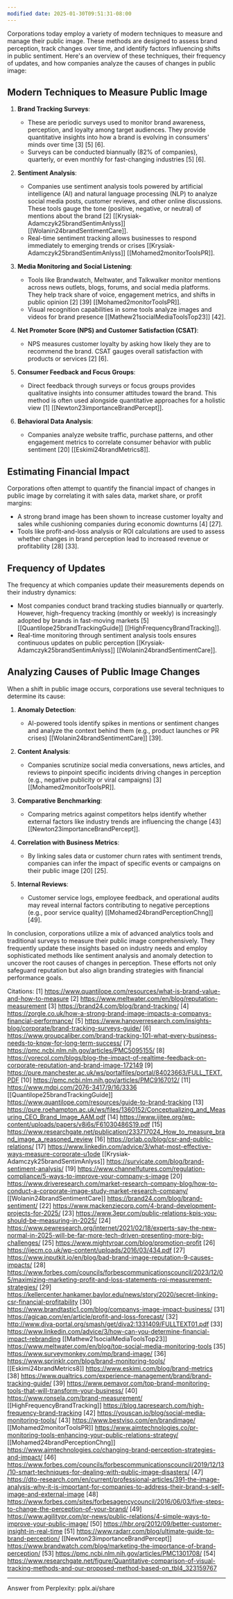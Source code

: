 ```yaml
---
modified date: 2025-01-30T09:51:31-08:00
---
```

Corporations today employ a variety of modern techniques to measure and manage their public image. These methods are designed to assess brand perception, track changes over time, and identify factors influencing shifts in public sentiment. Here's an overview of these techniques, their frequency of updates, and how companies analyze the causes of changes in public image:

## **Modern Techniques to Measure Public Image**
1. **Brand Tracking Surveys**:
   - These are periodic surveys used to monitor brand awareness, perception, and loyalty among target audiences. They provide quantitative insights into how a brand is evolving in consumers' minds over time [3] [5] [6].
   - Surveys can be conducted biannually (82% of companies), quarterly, or even monthly for fast-changing industries [5] [6].

2. **Sentiment Analysis**:
   - Companies use sentiment analysis tools powered by artificial intelligence (AI) and natural language processing (NLP) to analyze social media posts, customer reviews, and other online discussions. These tools gauge the tone (positive, negative, or neutral) of mentions about the brand [2] [[Krysiak-Adamczyk25brandSentimAnlyss]] [[Wolanin24brandSentimentCare]].
   - Real-time sentiment tracking allows businesses to respond immediately to emerging trends or crises [[Krysiak-Adamczyk25brandSentimAnlyss]] [[Mohamed2monitorToolsPR]].

3. **Media Monitoring and Social Listening**:
   - Tools like Brandwatch, Meltwater, and Talkwalker monitor mentions across news outlets, blogs, forums, and social media platforms. They help track share of voice, engagement metrics, and shifts in public opinion [2] [39] [[Mohamed2monitorToolsPR]].
   - Visual recognition capabilities in some tools analyze images and videos for brand presence [[Mathew21socialMediaToolsTop23]] [42].

4. **Net Promoter Score (NPS) and Customer Satisfaction (CSAT)**:
   - NPS measures customer loyalty by asking how likely they are to recommend the brand. CSAT gauges overall satisfaction with products or services [2] [6].

5. **Consumer Feedback and Focus Groups**:
   - Direct feedback through surveys or focus groups provides qualitative insights into consumer attitudes toward the brand. This method is often used alongside quantitative approaches for a holistic view [1] [[Newton23importanceBrandPercept]].

6. **Behavioral Data Analysis**:
   - Companies analyze website traffic, purchase patterns, and other engagement metrics to correlate consumer behavior with public sentiment [20] [[Eskimi24brandMetrics8]].

## **Estimating Financial Impact**
Corporations often attempt to quantify the financial impact of changes in public image by correlating it with sales data, market share, or profit margins:
- A strong brand image has been shown to increase customer loyalty and sales while cushioning companies during economic downturns [4] [27].
- Tools like profit-and-loss analysis or ROI calculations are used to assess whether changes in brand perception lead to increased revenue or profitability [28] [33].

## **Frequency of Updates**
The frequency at which companies update their measurements depends on their industry dynamics:
- Most companies conduct brand tracking studies biannually or quarterly. However, high-frequency tracking (monthly or weekly) is increasingly adopted by brands in fast-moving markets [5] [[Quantilope25brandTrackingGuide]] [[HighFrequencyBrandTracking]].
- Real-time monitoring through sentiment analysis tools ensures continuous updates on public perception [[Krysiak-Adamczyk25brandSentimAnlyss]] [[Wolanin24brandSentimentCare]].

## **Analyzing Causes of Public Image Changes**
When a shift in public image occurs, corporations use several techniques to determine its cause:
1. **Anomaly Detection**:
   - AI-powered tools identify spikes in mentions or sentiment changes and analyze the context behind them (e.g., product launches or PR crises) [[Wolanin24brandSentimentCare]] [39].
   
2. **Content Analysis**:
   - Companies scrutinize social media conversations, news articles, and reviews to pinpoint specific incidents driving changes in perception (e.g., negative publicity or viral campaigns) [3] [[Mohamed2monitorToolsPR]].

3. **Comparative Benchmarking**:
   - Comparing metrics against competitors helps identify whether external factors like industry trends are influencing the change [43] [[Newton23importanceBrandPercept]].

4. **Correlation with Business Metrics**:
   - By linking sales data or customer churn rates with sentiment trends, companies can infer the impact of specific events or campaigns on their public image [20] [25].

5. **Internal Reviews**:
   - Customer service logs, employee feedback, and operational audits may reveal internal factors contributing to negative perceptions (e.g., poor service quality) [[Mohamed24brandPerceptionChng]] [49].

In conclusion, corporations utilize a mix of advanced analytics tools and traditional surveys to measure their public image comprehensively. They frequently update these insights based on industry needs and employ sophisticated methods like sentiment analysis and anomaly detection to uncover the root causes of changes in perception. These efforts not only safeguard reputation but also align branding strategies with financial performance goals.

Citations:
[1] https://www.quantilope.com/resources/what-is-brand-value-and-how-to-measure
[2] https://www.meltwater.com/en/blog/reputation-measurement
[3] https://brand24.com/blog/brand-tracking/
[4] https://zorgle.co.uk/how-a-strong-brand-image-impacts-a-companys-financial-performance/
[5] https://www.hanoverresearch.com/insights-blog/corporate/brand-tracking-surveys-guide/
[6] https://www.groupcaliber.com/brand-tracking-101-what-every-business-needs-to-know-for-long-term-success/
[7] https://pmc.ncbi.nlm.nih.gov/articles/PMC5095155/
[8] https://vorecol.com/blogs/blog-the-impact-of-realtime-feedback-on-corporate-reputation-and-brand-image-172149
[9] https://pure.manchester.ac.uk/ws/portalfiles/portal/84023663/FULL_TEXT.PDF
[10] https://pmc.ncbi.nlm.nih.gov/articles/PMC9167012/
[11] https://www.mdpi.com/2076-3417/9/16/3336
[[Quantilope25brandTrackingGuide]] https://www.quantilope.com/resources/guide-to-brand-tracking
[13] https://pure.roehampton.ac.uk/ws/files/1360152/Conceptualizing_and_Measuring_CEO_Brand_Image_AAM.pdf
[14] https://www.ijitee.org/wp-content/uploads/papers/v8i6s/F61030486S19.pdf
[15] https://www.researchgate.net/publication/233717024_How_to_measure_brand_image_a_reasoned_review
[16] https://prlab.co/blog/csr-and-public-relations/
[17] https://www.linkedin.com/advice/3/what-most-effective-ways-measure-corporate-u1ode
[[Krysiak-Adamczyk25brandSentimAnlyss]] https://survicate.com/blog/brand-sentiment-analysis/
[19] https://www.channelfutures.com/regulation-compliance/5-ways-to-improve-your-company-s-image
[20] https://www.driveresearch.com/market-research-company-blog/how-to-conduct-a-corporate-image-study-market-research-company/
[[Wolanin24brandSentimentCare]] https://brand24.com/blog/brand-sentiment/
[22] https://www.mackenziecorp.com/4-brand-development-projects-for-2025/
[23] https://www.3epr.com/public-relations-kpis-you-should-be-measuring-in-2025/
[24] https://www.pewresearch.org/internet/2021/02/18/experts-say-the-new-normal-in-2025-will-be-far-more-tech-driven-presenting-more-big-challenges/
[25] https://www.mightyroar.com/blog/promotion-profit
[26] https://ijecm.co.uk/wp-content/uploads/2016/03/434.pdf
[27] https://www.inputkit.io/en/blog/bad-brand-image-reputation-9-causes-impacts/
[28] https://www.forbes.com/councils/forbescommunicationscouncil/2023/12/05/maximizing-marketing-profit-and-loss-statements-roi-measurement-strategies/
[29] https://kellercenter.hankamer.baylor.edu/news/story/2020/secret-linking-csr-financial-profitability
[30] https://www.brandtastic1.com/blog/companys-image-impact-business/
[31] https://agicap.com/en/article/profit-and-loss-forecast/
[32] http://www.diva-portal.org/smash/get/diva2:1331409/FULLTEXT01.pdf
[33] https://www.linkedin.com/advice/3/how-can-you-determine-financial-impact-rebranding
[[Mathew21socialMediaToolsTop23]] https://www.meltwater.com/en/blog/top-social-media-monitoring-tools
[35] https://www.surveymonkey.com/mp/brand-image/
[36] https://www.sprinklr.com/blog/brand-monitoring-tools/
[[Eskimi24brandMetrics8]] https://www.eskimi.com/blog/brand-metrics
[38] https://www.qualtrics.com/experience-management/brand/brand-tracking-guide/
[39] https://www.pemavor.com/top-brand-monitoring-tools-that-will-transform-your-business/
[40] https://www.ronsela.com/brand-measurement/
[[HighFrequencyBrandTracking]] https://blog.tapresearch.com/high-frequency-brand-tracking
[42] https://youscan.io/blog/social-media-monitoring-tools/
[43] https://www.bestviso.com/en/brandimage/
[[Mohamed2monitorToolsPR]] https://www.aimtechnologies.co/pr-monitoring-tools-enhancing-your-public-relations-strategy/
[[Mohamed24brandPerceptionChng]] https://www.aimtechnologies.co/changing-brand-perception-strategies-and-impact/
[46] https://www.forbes.com/councils/forbescommunicationscouncil/2019/12/13/10-smart-techniques-for-dealing-with-public-image-disasters/
[47] https://dto-research.com/en/current/professional-articles/391-the-image-analysis-why-it-is-important-for-companies-to-address-their-brand-s-self-image-and-external-image
[48] https://www.forbes.com/sites/forbesagencycouncil/2016/06/03/five-steps-to-change-the-perception-of-your-brand/
[49] https://www.agilitypr.com/pr-news/public-relations/4-simple-ways-to-improve-your-public-image/
[50] https://hbr.org/2012/09/better-customer-insight-in-real-time
[51] https://www.radarr.com/blog/ultimate-guide-to-brand-perception/
[[Newton23importanceBrandPercept]] https://www.brandwatch.com/blog/marketing-the-importance-of-brand-perception/
[53] https://pmc.ncbi.nlm.nih.gov/articles/PMC1301708/
[54] https://www.researchgate.net/figure/Quantitative-comparison-of-visual-tracking-methods-and-our-proposed-method-based-on_tbl4_323159767

---
Answer from Perplexity: pplx.ai/share
